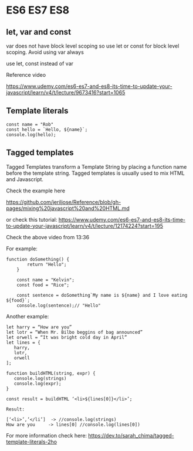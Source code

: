 # ES6 ES7 ES8

## let, var and const

var does not have block level scoping so use let or const for block level scoping. Avoid using var always

use let, const instead of var

Reference video

https://www.udemy.com/es6-es7-and-es8-its-time-to-update-your-javascript/learn/v4/t/lecture/9673416?start=1065

## Template literals

```
const name = "Rob"
const hello = `Hello, ${name}`;
console.log(hello);

```
## Tagged templates

Tagged Templates transform a Template String by placing a function name before the template string.
Tagged templates is usually used to mix HTML and Javascript. 

Check the example here

https://github.com/jeriljose/Reference/blob/gh-pages/mixing%20javascript%20and%20HTML.md

or check this tutorial: https://www.udemy.com/es6-es7-and-es8-its-time-to-update-your-javascript/learn/v4/t/lecture/12174224?start=195 

Check the above video from 13:36

For example:

```
function doSomething() {
        return "Hello";
    }

    const name = "Kelvin";
    const food = "Rice";

    const sentence = doSomething`My name is ${name} and I love eating ${food}`;
    console.log(sentence);// "Hello"
```

Another example:

```
let harry = “How are you”
let lotr = “When Mr. Bilbo beggins of bag announced”
let orwell = “It was bright cold day in April”
let lines = {
   harry,
   lotr,
   orwell
];

function buildHTML(string, expr) {
   console.log(strings)
   console.log(expr);
}

const result = buildHTML ‘<li>${lines[0]}</li>’;

Result:

[‘<li>’,’</li’]  -> //console.log(strings)
How are you     -> lines[0] //console.log(lines[0])

```

For more information check here: https://dev.to/sarah_chima/tagged-template-literals-2ho

